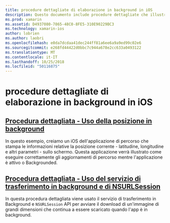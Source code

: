 ```yaml
---
title: procedure dettagliate di elaborazione in background in iOS
description: Questo documento include procedure dettagliate che illustrano come usare le informazioni sul percorso in un'app backgrounded e come usare servizio trasferimento in background e NSURLSession.
ms.prod: xamarin
ms.assetid: D4937080-7865-48C0-8FE5-310E90229BC3
ms.technology: xamarin-ios
author: lobrien
ms.author: laobri
ms.openlocfilehash: e0da7dcdaa41dec244ff81a6ee6a9a9ed99c02e6
ms.sourcegitcommit: e268fd44422d0bbc7c944a678e2cc633a0493122
ms.translationtype: MT
ms.contentlocale: it-IT
ms.lasthandoff: 10/25/2018
ms.locfileid: "50116875"
---
```

# <a name="ios-backgrounding-walkthroughs"></a>procedure dettagliate di elaborazione in background in iOS

##  <a name="walkthrough---using-background-locationiosapp-fundamentalsbackgroundingios-backgrounding-walkthroughslocation-walkthroughmd"></a>[Procedura dettagliata - Uso della posizione in background](~/ios/app-fundamentals/backgrounding/ios-backgrounding-walkthroughs/location-walkthrough.md)

In questo esempio, creiamo un iOS dell'applicazione di percorso che stampa le informazioni relative la posizione corrente - latitudine, longitudine e altri parametri - sullo schermo. Questa applicazione verrà illustrato come eseguire correttamente gli aggiornamenti di percorso mentre l'applicazione è attivo o Backgrounded.

##  <a name="walkthrough---using-background-transfer-service-and-nsurlsessioniosapp-fundamentalsbackgroundingios-backgrounding-walkthroughsbackground-transfer-walkthroughmd"></a>[Procedura dettagliata - Uso del servizio di trasferimento in background e di NSURLSession](~/ios/app-fundamentals/backgrounding/ios-backgrounding-walkthroughs/background-transfer-walkthrough.md)

In questa procedura dettagliata viene usato il servizio di trasferimento in Background e `NSURLSession` API per avviare il download di un'immagine di grandi dimensioni che continua a essere scaricato quando l'app è in background.
